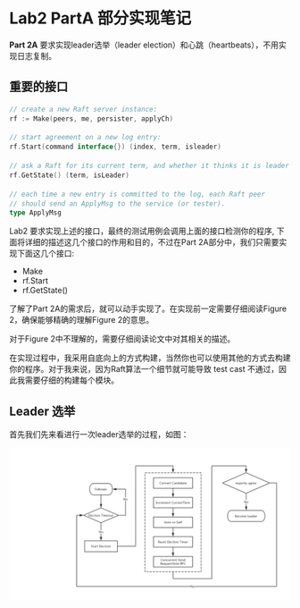 # Lab2 PartA 部分实现笔记

**Part 2A** 要求实现leader选举（leader election）和心跳（heartbeats），不用实现日志复制。

## 重要的接口

```go
// create a new Raft server instance:
rf := Make(peers, me, persister, applyCh)

// start agreement on a new log entry:
rf.Start(command interface{}) (index, term, isleader)

// ask a Raft for its current term, and whether it thinks it is leader
rf.GetState() (term, isLeader)

// each time a new entry is committed to the log, each Raft peer
// should send an ApplyMsg to the service (or tester).
type ApplyMsg
```

Lab2 要求实现上述的接口，最终的测试用例会调用上面的接口检测你的程序, 下面将详细的描述这几个接口的作用和目的，不过在Part 2A部分中，我们只需要实现下面这几个接口:

- Make
- rf.Start
- rf.GetState()

了解了Part 2A的需求后，就可以动手实现了。在实现前一定需要仔细阅读Figure 2，确保能够精确的理解Figure 2的意思。

对于Figure 2中不理解的，需要仔细阅读论文中对其相关的描述。

在实现过程中，我采用自底向上的方式构建，当然你也可以使用其他的方式去构建你的程序。对于我来说，因为Raft算法一个细节就可能导致 test cast 不通过，因此我需要仔细的构建每个模块。

## Leader 选举

首先我们先来看进行一次leader选举的过程，如图：

![leader选举流程](doc/leader选举流程.png)